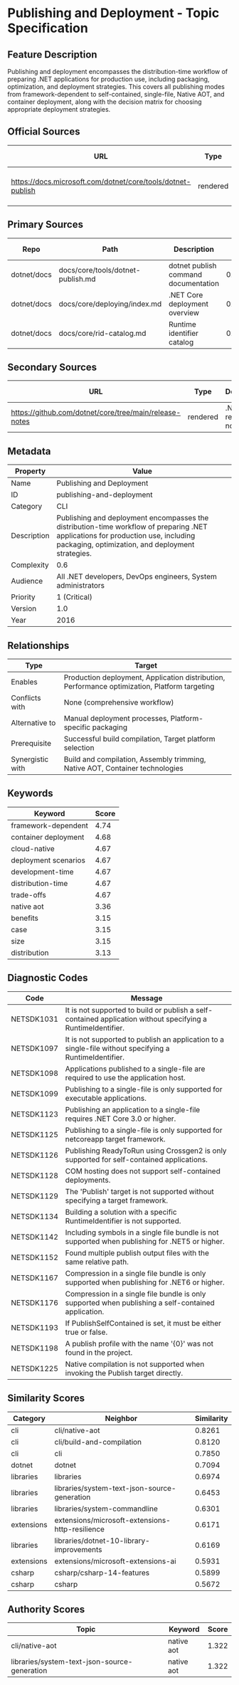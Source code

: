 # Publishing and Deployment - Topic Specification

## Feature Description

Publishing and deployment encompasses the distribution-time workflow of preparing .NET applications for production use, including packaging, optimization, and deployment strategies. This covers all publishing modes from framework-dependent to self-contained, single-file, Native AOT, and container deployment, along with the decision matrix for choosing appropriate deployment strategies.

## Official Sources

| URL | Type | Description | Last Verified |
| --- | --- | --- | --- |
| https://docs.microsoft.com/dotnet/core/tools/dotnet-publish | rendered | Main dotnet publish command documentation | 2025-09-20 |

## Primary Sources

| Repo | Path | Description | Last Verified |
| --- | --- | --- | --- |
| dotnet/docs | docs/core/tools/dotnet-publish.md | dotnet publish command documentation | 0249c38f27 |
| dotnet/docs | docs/core/deploying/index.md | .NET Core deployment overview | 0249c38f27 |
| dotnet/docs | docs/core/rid-catalog.md | Runtime identifier catalog | 0249c38f27 |

## Secondary Sources

| URL | Type | Description | Last Verified |
| --- | --- | --- | --- |
| https://github.com/dotnet/core/tree/main/release-notes | rendered | .NET Core release notes | 2025-09-20 |

## Metadata

| Property | Value |
| --- | --- |
| Name | Publishing and Deployment |
| ID | publishing-and-deployment |
| Category | CLI |
| Description | Publishing and deployment encompasses the distribution-time workflow of preparing .NET applications for production use, including packaging, optimization, and deployment strategies. |
| Complexity | 0.6 |
| Audience | All .NET developers, DevOps engineers, System administrators |
| Priority | 1 (Critical) |
| Version | 1.0 |
| Year | 2016 |

## Relationships

| Type | Target |
| --- | --- |
| Enables | Production deployment, Application distribution, Performance optimization, Platform targeting |
| Conflicts with | None (comprehensive workflow) |
| Alternative to | Manual deployment processes, Platform-specific packaging |
| Prerequisite | Successful build compilation, Target platform selection |
| Synergistic with | Build and compilation, Assembly trimming, Native AOT, Container technologies |

## Keywords

| Keyword | Score |
|---------|-------|
| framework-dependent | 4.74 |
| container deployment | 4.68 |
| cloud-native | 4.67 |
| deployment scenarios | 4.67 |
| development-time | 4.67 |
| distribution-time | 4.67 |
| trade-offs | 4.67 |
| native aot | 3.36 |
| benefits | 3.15 |
| case | 3.15 |
| size | 3.15 |
| distribution | 3.13 |

## Diagnostic Codes

| Code | Message |
| --- | --- |
| NETSDK1031 | It is not supported to build or publish a self-contained application without specifying a RuntimeIdentifier. |
| NETSDK1097 | It is not supported to publish an application to a single-file without specifying a RuntimeIdentifier. |
| NETSDK1098 | Applications published to a single-file are required to use the application host. |
| NETSDK1099 | Publishing to a single-file is only supported for executable applications. |
| NETSDK1123 | Publishing an application to a single-file requires .NET Core 3.0 or higher. |
| NETSDK1125 | Publishing to a single-file is only supported for netcoreapp target framework. |
| NETSDK1126 | Publishing ReadyToRun using Crossgen2 is only supported for self-contained applications. |
| NETSDK1128 | COM hosting does not support self-contained deployments. |
| NETSDK1129 | The 'Publish' target is not supported without specifying a target framework. |
| NETSDK1134 | Building a solution with a specific RuntimeIdentifier is not supported. |
| NETSDK1142 | Including symbols in a single file bundle is not supported when publishing for .NET5 or higher. |
| NETSDK1152 | Found multiple publish output files with the same relative path. |
| NETSDK1167 | Compression in a single file bundle is only supported when publishing for .NET6 or higher. |
| NETSDK1176 | Compression in a single file bundle is only supported when publishing a self-contained application. |
| NETSDK1193 | If PublishSelfContained is set, it must be either true or false. |
| NETSDK1198 | A publish profile with the name '{0}' was not found in the project. |
| NETSDK1225 | Native compilation is not supported when invoking the Publish target directly. |
## Similarity Scores

| Category | Neighbor | Similarity |
|----------|----------|------------|
| cli | cli/native-aot | 0.8261 |
| cli | cli/build-and-compilation | 0.8120 |
| cli | cli | 0.7850 |
| dotnet | dotnet | 0.7094 |
| libraries | libraries | 0.6974 |
| libraries | libraries/system-text-json-source-generation | 0.6453 |
| libraries | libraries/system-commandline | 0.6301 |
| extensions | extensions/microsoft-extensions-http-resilience | 0.6171 |
| libraries | libraries/dotnet-10-library-improvements | 0.6169 |
| extensions | extensions/microsoft-extensions-ai | 0.5931 |
| csharp | csharp/csharp-14-features | 0.5899 |
| csharp | csharp | 0.5672 |

## Authority Scores

| Topic | Keyword | Score |
|-------|---------|-------|
| cli/native-aot | native aot | 1.322 |
| libraries/system-text-json-source-generation | native aot | 1.322 |

